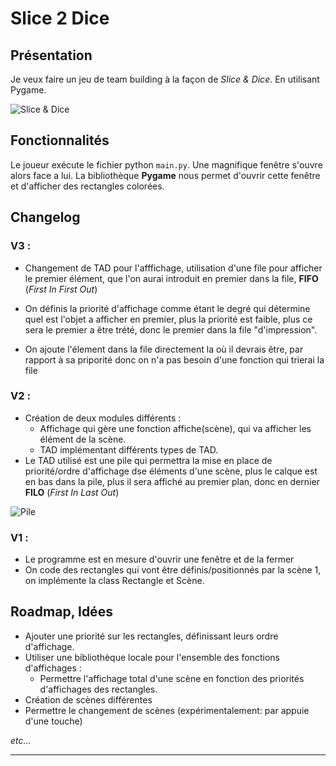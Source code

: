 # Slice 2 Dice

## Présentation

Je veux faire un jeu de team building à la façon de *Slice & Dice*. En utilisant Pygame.

![Slice & Dice](../Images/Slice_dice.png)

## Fonctionnalités 

Le joueur exécute le fichier python `main.py`. Une magnifique fenêtre s'ouvre alors face a lui. La bibliothèque **Pygame** nous permet d'ouvrir cette fenêtre et d'afficher des rectangles colorées.

## Changelog



### V3 :

* Changement de TAD pour l'afffichage, utilisation d'une file pour afficher le premier élément, que l'on aurai introduit en premier dans la file, **FIFO** (*First In First Out*)

* On définis la priorité d'affichage comme étant le degré qui détermine quel est l'objet a afficher en premier, plus la priorité est faible, plus ce sera le premier a être trété, donc le premier dans la file "d'impression".

* On ajoute l'élement dans la file directement la où il devrais être, par rapport à sa priporité donc on n'a pas besoin d'une fonction qui trierai la file



### V2 :

* Création de deux modules différents :
    * Affichage qui gère une fonction affiche(scène), qui va afficher les élément de la scène.
    * TAD implémentant différents types de TAD.
* Le TAD utilisé est une pile qui permettra la mise en place de priorité/ordre d'affichage dse éléments d'une scène, plus le calque est en bas dans la pile, plus il sera affiché au premier plan, donc en dernier **FILO** (*First In Last Out*)

![Pile](../Images/calques.jpg)

### V1 :

* Le programme est en mesure d'ouvrir une fenêtre et de la fermer
* On code des rectangles qui vont être définis/positionnés par la scène 1, on implémente la class Rectangle et Scène.

## Roadmap, Idées 

* Ajouter une priorité sur les rectangles, définissant leurs ordre d'affichage.
* Utiliser une bibliothèque locale pour l'ensemble des fonctions d'affichages :
    + Permettre l'affichage total d'une scène en fonction des priorités d'affichages des rectangles.
* Création de scènes différentes
* Permettre le changement de scènes (expérimentalement: par appuie d'une touche)

*etc...*
***
